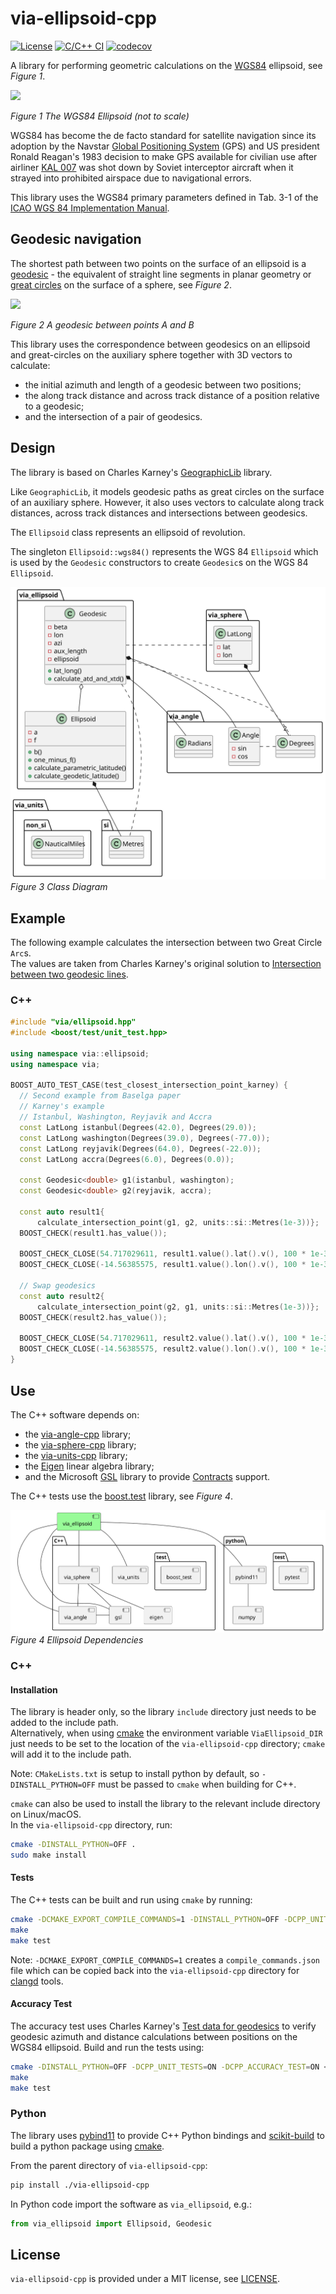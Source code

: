 # via-ellipsoid-cpp

[![License](https://img.shields.io/badge/License-MIT-blue)](https://opensource.org/license/mit/)
[![C/C++ CI](https://github.com/kenba/via-ellipsoid-cpp/workflows/C/C++%20CI/badge.svg)](https://github.com/kenba/via-ellipsoid-cpp/actions)
[![codecov](https://codecov.io/gh/kenba/via-ellipsoid-cpp/graph/badge.svg?token=CIPRUEW7RT)](https://codecov.io/gh/kenba/via-ellipsoid-cpp)

A library for performing geometric calculations on the
[WGS84](https://en.wikipedia.org/wiki/World_Geodetic_System) ellipsoid,
see *Figure 1*.

<img src="https://upload.wikimedia.org/wikipedia/commons/thumb/3/3e/WGS84_mean_Earth_radius.svg/800px-WGS84_mean_Earth_radius.svg.png" width="400">

*Figure 1 The WGS84 Ellipsoid (not to scale)*

WGS84 has become the de facto standard for satellite navigation since its adoption
by the Navstar [Global Positioning System](https://en.wikipedia.org/wiki/Global_Positioning_System)
(GPS) and US president Ronald Reagan's 1983 decision to make GPS available for civilian use
after airliner [KAL 007](https://en.wikipedia.org/wiki/Korean_Air_Lines_Flight_007)
was shot down by Soviet interceptor aircraft when it strayed into
prohibited airspace due to navigational errors.

This library uses the WGS84 primary parameters defined in Tab. 3-1 of the
[ICAO WGS 84 Implementation Manual](https://www.icao.int/safety/pbn/Documentation/EUROCONTROL/Eurocontrol%20WGS%2084%20Implementation%20Manual.pdf).

## Geodesic navigation

The shortest path between two points on the surface of an ellipsoid is a
[geodesic](https://en.wikipedia.org/wiki/Geodesics_on_an_ellipsoid) -
the equivalent of straight line segments in planar geometry or
[great circles](https://en.wikipedia.org/wiki/Great_circle) on the surface of a
sphere, see *Figure 2*.

<img src="https://upload.wikimedia.org/wikipedia/commons/thumb/c/cb/Geodesic_problem_on_an_ellipsoid.svg/1024px-Geodesic_problem_on_an_ellipsoid.svg.png" width="400">

*Figure 2 A geodesic between points A and B*

This library uses the correspondence between geodesics on an ellipsoid
and great-circles on the auxiliary sphere together with 3D vectors to calculate:

- the initial azimuth and length of a geodesic between two positions;
- the along track distance and across track distance of a position relative to a geodesic;
- and the intersection of a pair of geodesics.

## Design

The library is based on Charles Karney's [GeographicLib](https://geographiclib.sourceforge.io/) library.

Like `GeographicLib`, it models geodesic paths as great circles on
the surface of an auxiliary sphere. However, it also uses vectors to
calculate along track distances, across track distances and
intersections between geodesics.

The `Ellipsoid` class represents an ellipsoid of revolution.  

The singleton `Ellipsoid::wgs84()` represents the WGS 84 `Ellipsoid` which is used
by the `Geodesic` constructors to create `Geodesic`s on the WGS 84 `Ellipsoid`.

![Ellipsoid Class Diagram](docs/images/ellipsoid_class_diagram.svg)  
*Figure 3 Class Diagram*

## Example

The following example calculates the intersection between two Great Circle `Arc`s.  
The values are taken from Charles Karney's original solution to
[Intersection between two geodesic lines](https://sourceforge.net/p/geographiclib/discussion/1026621/thread/21aaff9f/#fe0a).

### C++
```C++
#include "via/ellipsoid.hpp"
#include <boost/test/unit_test.hpp>

using namespace via::ellipsoid;
using namespace via;

BOOST_AUTO_TEST_CASE(test_closest_intersection_point_karney) {
  // Second example from Baselga paper
  // Karney's example
  // Istanbul, Washington, Reyjavik and Accra
  const LatLong istanbul(Degrees(42.0), Degrees(29.0));
  const LatLong washington(Degrees(39.0), Degrees(-77.0));
  const LatLong reyjavik(Degrees(64.0), Degrees(-22.0));
  const LatLong accra(Degrees(6.0), Degrees(0.0));

  const Geodesic<double> g1(istanbul, washington);
  const Geodesic<double> g2(reyjavik, accra);

  const auto result1{
      calculate_intersection_point(g1, g2, units::si::Metres(1e-3))};
  BOOST_CHECK(result1.has_value());

  BOOST_CHECK_CLOSE(54.717029611, result1.value().lat().v(), 100 * 1e-3);
  BOOST_CHECK_CLOSE(-14.56385575, result1.value().lon().v(), 100 * 1e-3);

  // Swap geodesics
  const auto result2{
      calculate_intersection_point(g2, g1, units::si::Metres(1e-3))};
  BOOST_CHECK(result2.has_value());

  BOOST_CHECK_CLOSE(54.717029611, result2.value().lat().v(), 100 * 1e-3);
  BOOST_CHECK_CLOSE(-14.56385575, result2.value().lon().v(), 100 * 1e-3);
}
```

## Use

The C++ software depends on:

* the [via-angle-cpp](https://github.com/kenba/via-angle-cpp) library;
* the [via-sphere-cpp](https://github.com/kenba/via-sphere-cpp) library;
* the [via-units-cpp](https://github.com/kenba/via-units-cpp) library;
* the [Eigen](https://gitlab.com/libeigen/eigen) linear algebra library;
* and the Microsoft [GSL](https://github.com/microsoft/GSL) library to provide [Contracts](https://isocpp.org/files/papers/P2900R6.pdf) support.

The C++ tests use the [boost.test](https://www.boost.org/doc/libs/1_86_0/libs/test/doc/html/boost_test/intro.html)
library, see *Figure 4*.

![Ellipsoid Dependencies](docs/images/ellipsoid_dependencies.svg)  
*Figure 4 Ellipsoid Dependencies*

### C++

#### Installation

The library is header only, so the library `include` directory just needs to be added to the include path.  
Alternatively, when using [cmake](https://cmake.org/) the environment variable `ViaEllipsoid_DIR` just needs
to be set to the location of the `via-ellipsoid-cpp` directory; `cmake` will add it to the include path.

Note: `CMakeLists.txt` is setup to install python by default, so `-DINSTALL_PYTHON=OFF`
must be passed to `cmake` when building for C++.

`cmake` can also be used to install the library to the relevant include directory on Linux/macOS.  
In the `via-ellipsoid-cpp` directory, run:

```bash
cmake -DINSTALL_PYTHON=OFF .
sudo make install
```

#### Tests

The C++ tests can be built and run using `cmake` by running:

```bash
cmake -DCMAKE_EXPORT_COMPILE_COMMANDS=1 -DINSTALL_PYTHON=OFF -DCPP_UNIT_TESTS=ON <via-ellipsoid-cpp directory>
make
make test
```

Note: `-DCMAKE_EXPORT_COMPILE_COMMANDS=1` creates a `compile_commands.json`
file which can be copied back into the `via-ellipsoid-cpp` directory for
[clangd](https://clangd.llvm.org/) tools.

#### Accuracy Test

The accuracy test uses Charles Karney's
[Test data for geodesics](https://geographiclib.sourceforge.io/C++/doc/geodesic.html#testgeod) to verify geodesic azimuth and distance calculations between
positions on the WGS84 ellipsoid.
Build and run the tests using:

```bash
cmake -DINSTALL_PYTHON=OFF -DCPP_UNIT_TESTS=ON -DCPP_ACCURACY_TEST=ON <via-ellipsoid-cpp directory>
make
make test
```

### Python

The library uses [pybind11](https://github.com/pybind/pybind11) to provide C++ Python bindings
and [scikit-build](https://pypi.org/project/scikit-build/) to build a python package using
[cmake](https://cmake.org/).

From the parent directory of `via-ellipsoid-cpp`:

```bash
pip install ./via-ellipsoid-cpp
```

In Python code import the software as `via_ellipsoid`, e.g.:

```python
from via_ellipsoid import Ellipsoid, Geodesic 
```

## License

`via-ellipsoid-cpp` is provided under a MIT license, see [LICENSE](LICENSE).